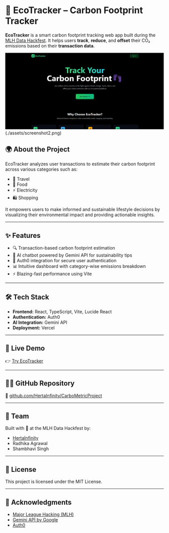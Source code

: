 # 🌱 EcoTracker – Carbon Footprint Tracker

**EcoTracker** is a smart carbon footprint tracking web app built during the [MLH Data Hackfest](https://mlh.io). It helps users **track**, **reduce**, and **offset** their CO₂ emissions based on their **transaction data**.

![EcoTracker Screenshot](./assets/screenshot1.png)
(./assets/screenshot2.png)

## 🌍 About the Project

EcoTracker analyzes user transactions to estimate their carbon footprint across various categories such as:

- 🧳 Travel  
- 🍔 Food  
- ⚡ Electricity  
- 🛍️ Shopping  

It empowers users to make informed and sustainable lifestyle decisions by visualizing their environmental impact and providing actionable insights.

---

## ✨ Features

- 🔍 Transaction-based carbon footprint estimation  
- 💬 AI chatbot powered by Gemini API for sustainability tips  
- 🔐 Auth0 integration for secure user authentication  
- 📊 Intuitive dashboard with category-wise emissions breakdown  
- ⚡ Blazing-fast performance using Vite  

---

## 🛠 Tech Stack

- **Frontend:** React, TypeScript, Vite, Lucide React  
- **Authentication:** Auth0  
- **AI Integration:** Gemini API  
- **Deployment:** Vercel  

---

## 🚀 Live Demo

👉 [Try EcoTracker](https://carbo-metric-project.vercel.app/)

---

## 🧑‍💻 GitHub Repository

📂 [github.com/HertaInfinity/CarboMetricProject](https://github.com/HertaInfinity/CarboMetricProject)

---

## 🤝 Team

Built with 💚 at the MLH Data Hackfest by:

- [HertaInfinity](https://github.com/HertaInfinity)  
- Radhika Agrawal  
- Shambhavi Singh  

---

## 📜 License

This project is licensed under the MIT License.

---

## 🙌 Acknowledgments

- [Major League Hacking (MLH)](https://mlh.io)  
- [Gemini API by Google](https://deepmind.google/technologies/gemini/)  
- [Auth0](https://auth0.com)  